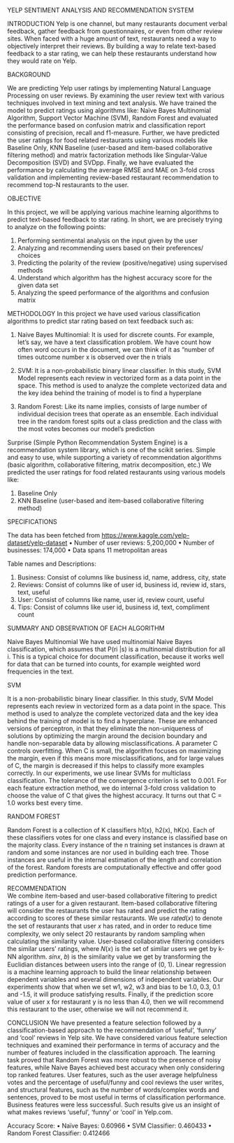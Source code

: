
                   
 YELP SENTIMENT ANALYSIS AND RECOMMENDATION SYSTEM




INTRODUCTION
Yelp is one channel, but many restaurants document verbal feedback, gather feedback from questionnaires, or even from other review sites. When faced with a huge amount of text, restaurants need a way to objectively interpret their reviews. By building a way to relate text-based feedback to a star rating, we can help these restaurants understand how they would rate on Yelp. 

BACKGROUND 

We are predicting Yelp user ratings by implementing Natural Language Processing on user reviews. By examining the user review text with various techniques involved in text mining and text analysis. We have trained the model to predict ratings using algorithms like: Naïve Bayes Multinomial Algorithm, Support Vector Machine (SVM), Random Forest and evaluated the performance based on confusion matrix and classification report consisting of precision, recall and f1-measure. 
Further, we have predicted the user ratings for food related restaurants using various models like Baseline Only, KNN Baseline (user-based and item-based collaborative filtering method) and matrix factorization methods like Singular-Value Decomposition (SVD) and SVDpp. 
Finally, we have evaluated the performance by calculating the average RMSE and MAE on 3-fold cross validation and implementing review-based restaurant recommendation to recommend top-N restaurants to the user.

OBJECTIVE 

In this project, we will be applying various machine learning algorithms to predict text-based feedback to star rating. In short, we are precisely trying to analyze on the following points:
1.	Performing sentimental analysis on the input given by the user 
2.	Analyzing and recommending users based on their preferences/ choices
3.	Predicting the polarity of the review (positive/negative) using supervised methods
4.	Understand which algorithm has the highest accuracy score for the given data set
5.	Analyzing the speed performance of the algorithms and confusion matrix

METHODOLOGY
In this project we have used various classification algorithms to predict star rating based on text feedback such as: 
1.	Naive Bayes Multinomial: It is used for discrete counts. For example, let’s say, we have a text classification problem. We have count how often word occurs in the document, we can think of it as “number of times outcome number x is observed over the n trials

2.	SVM: It is a non-probabilistic binary linear classifier. In this study, SVM Model represents each review in vectorized form as a data point in the space. This method is used to analyze the complete vectorized data and the key idea behind the training of model is to find a hyperplane


3.	Random Forest: Like its name implies, consists of large number of individual decision trees that operate as an ensemble. Each individual tree in the random forest spits out a class prediction and the class with the most votes becomes our model’s prediction

Surprise (Simple Python Recommendation System Engine) is a recommendation system library, which is one of the scikit series. Simple and easy to use, while supporting a variety of recommendation algorithms (basic algorithm, collaborative filtering, matrix decomposition, etc.)
We predicted the user ratings for food related restaurants using various models like:
1.	Baseline Only
2.	KNN Baseline (user-based and item-based collaborative filtering method)

SPECIFICATIONS

The data has been fetched from https://www.kaggle.com/yelp-dataset/yelp-dataset
•	Number of user reviews: 5,200,000
•	Number of businesses: 174,000
•	Data spans 11 metropolitan areas

Table names and Descriptions:
1.	Business:   Consist of columns like business id, name, address, city, state 
2.	Reviews:    Consist of columns like of user id, business id, review id, stars, text, useful
3.	User: 	      Consist of columns like name, user id, review count, useful
4.	Tips:           Consist of columns like user id, business id, text, compliment count  


SUMMARY AND OBSERVATION OF EACH ALGORITHM 

Naive Bayes Multinomial
We have used multinomial Naive Bayes classification, which assumes that P(ri |s) is a multinomial distribution for all i. This is a typical choice for document classification, because it works well for data that can be turned into counts, for example weighted word frequencies in the text.
                       

 

SVM

It is a non-probabilistic binary linear classifier. In this study, SVM Model represents each review in vectorized form as a data point in the space. This method is used to analyze the complete vectorized data and the key idea behind the training of model is to find a hyperplane.
These are enhanced versions of perceptron, in that they eliminate the non-uniqueness of solutions by optimizing the margin around the decision boundary and handle non-separable data by allowing misclassifications. A parameter C controls overfitting. When C is small, the algorithm focuses on maximizing the margin, even if this means more misclassifications, and for large values of C, the margin is decreased if this helps to classify more examples correctly. In our experiments, we use linear SVMs for multiclass classification. The tolerance of the convergence criterion is set to 0.001. For each feature extraction method, we do internal 3-fold cross validation to choose the value of C that gives the highest accuracy. It turns out that C = 1.0 works best every time.
   

 
RANDOM FOREST 

Random Forest is a collection of K classifiers h1(x), h2(x), hK(x). Each of these classifiers votes for one class and every instance is classified base on the majority class. Every instance of the n training set instances is drawn at random and some instances are nor used in building each tree. Those instances are useful in the internal estimation of the length and correlation of the forest. Random forests are computationally effective and offer good prediction performance. 
 
 


RECOMMENDATION  
We combine item-based and user-based collaborative filtering to predict ratings of a user for a given restaurant. Item-based collaborative filtering will consider the restaurants the user has rated and predict the rating according to scores of these similar restaurants. 
We use 𝑟𝑎𝑡𝑒𝑑(𝑥) to denote the set of restaurants that user 𝑥 has rated, and in order to reduce time complexity, we only select 20 restaurants by random sampling when calculating the similarity value. 
User-based collaborative filtering considers the similar users’ ratings, where 𝑁(𝑥) is the set of similar users we get by k-NN algorithm. 𝑠𝑖n𝑥, 𝑏) is the similarity value we get by transforming the Euclidian distances between users into the range of (0, 1).
Linear regression is a machine learning approach to build the linear relationship between dependent variables and several dimensions of independent variables. Our experiments show that when we set w1, w2, w3 and bias to be 1.0, 0.3, 0.1 and -1.5, it will produce satisfying results. Finally, if the prediction score value of user x for restaurant y is no less than 4.0, then we will recommend this restaurant to the user, otherwise we will not recommend it. 

CONCLUSION
We have presented a feature selection followed by a classification-based approach to the recommendation of ‘useful’, ‘funny’ and ‘cool’ reviews in Yelp site. We have considered various feature selection techniques and examined their performance in terms of accuracy and the number of features included in the classification approach. The learning task proved that Random Forest was more robust to the presence of noisy features, while Naive Bayes achieved best accuracy when only considering top ranked features. User features, such as the user average helpfulness votes and the percentage of useful/funny and cool reviews the user writes, and structural features, such as the number of words/complex words and sentences, proved to be most useful in terms of classification performance. Business features were less successful. Such results give us an insight of what makes reviews ‘useful’, ‘funny’ or ‘cool’ in Yelp.com.
 
Accuracy Score: 
•	Naïve Bayes: 0.60966
•	SVM Classifier: 0.460433
•	Random Forest Classifier: 0.412466


